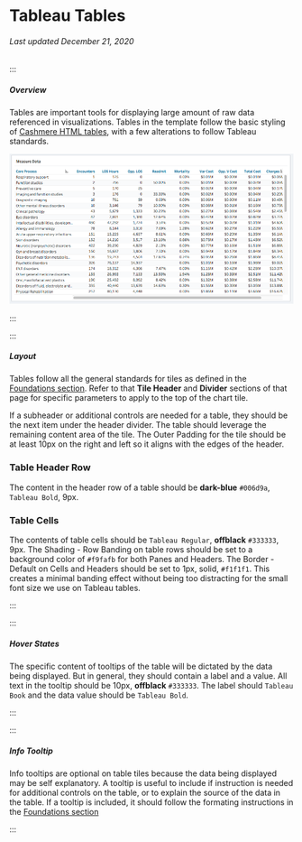 # Tableau Tables

###### Last updated December 21, 2020

:::

##### Overview

Tables are important tools for displaying large amount of raw data referenced in visualizations.
Tables in the template follow the basic styling of [Cashmere HTML tables](/web/styles/table), with a few alterations to follow Tableau standards.

![Table Example](./assets/analytics/tableau/tableoverview.png "Table Example")

:::

:::

##### Layout

Tables follow all the general standards for tiles as defined in the [Foundations section](/analytics/tableau-foundations).
Refer to that **Tile Header** and **Divider** sections of that page for specific parameters to apply to the top of the chart tile.

If a subheader or additional controls are needed for a table, they should be the next item under the header divider.
The table should leverage the remaining content area of the tile.
The Outer Padding for the tile should be at least 10px on the right and left so it aligns with the edges of the header.

### Table Header Row

The content in the header row of a table should be **dark-blue** `#006d9a`, `Tableau Bold`, 9px.

### Table Cells

The contents of table cells should be `Tableau Regular`, **offblack** `#333333`, 9px.
The Shading - Row Banding on table rows should be set to a background color of `#f9fafb` for both Panes and Headers.
The Border - Default on Cells and Headers should be set to 1px, solid, `#f1f1f1`.
This creates a minimal banding effect without being too distracting for the small font size we use on Tableau tables.

:::

:::

##### Hover States

The specific content of tooltips of the table will be dictated by the data being displayed.
But in general, they should contain a label and a value.
All text in the tooltip should be 10px, **offblack** `#333333`.
The label should `Tableau Book` and the data value should be `Tableau Bold`.

:::

:::

##### Info Tooltip

Info tooltips are optional on table tiles because the data being displayed may be self explanatory.
A tooltip is useful to include if instruction is needed for additional controls on the table, or to explain the source of the data in the table.
If a tooltip is included, it should follow the formating instructions in the [Foundations section](/analytics/tableau-foundations)

:::
